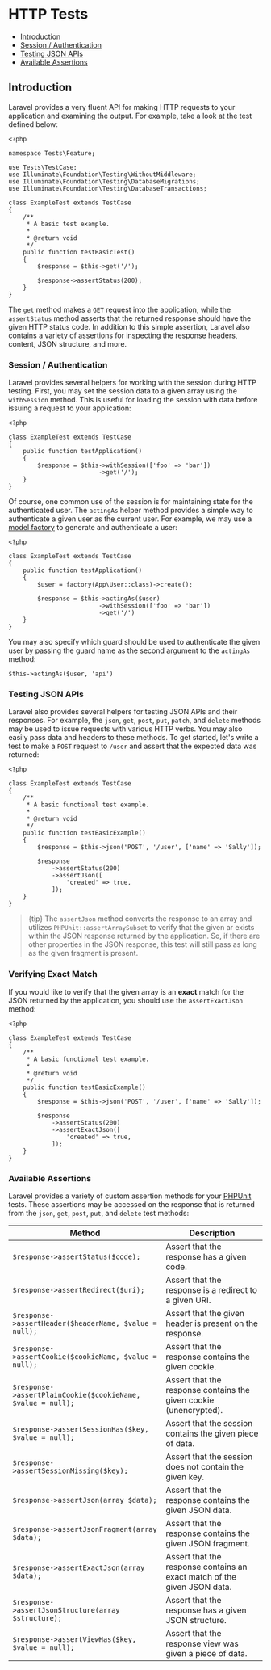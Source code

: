 # HTTP Tests

- [Introduction](#introduction)
- [Session / Authentication](#session-and-authentication)
- [Testing JSON APIs](#testing-json-apis)
- [Available Assertions](#available-assertions)

<a name="introduction"></a>
## Introduction

Laravel provides a very fluent API for making HTTP requests to your application and examining the output. For example, take a look at the test defined below:

    <?php

    namespace Tests\Feature;

    use Tests\TestCase;
    use Illuminate\Foundation\Testing\WithoutMiddleware;
    use Illuminate\Foundation\Testing\DatabaseMigrations;
    use Illuminate\Foundation\Testing\DatabaseTransactions;

    class ExampleTest extends TestCase
    {
        /**
         * A basic test example.
         *
         * @return void
         */
        public function testBasicTest()
        {
            $response = $this->get('/');

            $response->assertStatus(200);
        }
    }

The `get` method makes a `GET` request into the application, while the `assertStatus` method asserts that the returned response should have the given HTTP status code. In addition to this simple assertion, Laravel also contains a variety of assertions for inspecting the response headers, content, JSON structure, and more.

<a name="session-and-authentication"></a>
### Session / Authentication

Laravel provides several helpers for working with the session during HTTP testing. First, you may set the session data to a given array using the `withSession` method. This is useful for loading the session with data before issuing a request to your application:

    <?php

    class ExampleTest extends TestCase
    {
        public function testApplication()
        {
            $response = $this->withSession(['foo' => 'bar'])
                             ->get('/');
        }
    }

Of course, one common use of the session is for maintaining state for the authenticated user. The `actingAs` helper method provides a simple way to authenticate a given user as the current user. For example, we may use a [model factory](/docs/{{version}}/database-testing#writing-factories) to generate and authenticate a user:

    <?php

    class ExampleTest extends TestCase
    {
        public function testApplication()
        {
            $user = factory(App\User::class)->create();

            $response = $this->actingAs($user)
                             ->withSession(['foo' => 'bar'])
                             ->get('/')
        }
    }

You may also specify which guard should be used to authenticate the given user by passing the guard name as the second argument to the `actingAs` method:

    $this->actingAs($user, 'api')

<a name="testing-json-apis"></a>
### Testing JSON APIs

Laravel also provides several helpers for testing JSON APIs and their responses. For example, the `json`, `get`, `post`, `put`, `patch`, and `delete` methods may be used to issue requests with various HTTP verbs. You may also easily pass data and headers to these methods. To get started, let's write a test to make a `POST` request to `/user` and assert that the expected data was returned:

    <?php

    class ExampleTest extends TestCase
    {
        /**
         * A basic functional test example.
         *
         * @return void
         */
        public function testBasicExample()
        {
            $response = $this->json('POST', '/user', ['name' => 'Sally']);

            $response
                ->assertStatus(200)
                ->assertJson([
                    'created' => true,
                ]);
        }
    }

> {tip} The `assertJson` method converts the response to an array and utilizes `PHPUnit::assertArraySubset` to verify that the given ar exists within the JSON response returned by the application. So, if there are other properties in the JSON response, this test will still pass as long as the given fragment is present.

<a name="verifying-exact-match"></a>
### Verifying Exact Match

If you would like to verify that the given array is an **exact** match for the JSON returned by the application, you should use the `assertExactJson` method:

    <?php

    class ExampleTest extends TestCase
    {
        /**
         * A basic functional test example.
         *
         * @return void
         */
        public function testBasicExample()
        {
            $response = $this->json('POST', '/user', ['name' => 'Sally']);

            $response
                ->assertStatus(200)
                ->assertExactJson([
                    'created' => true,
                ]);
        }
    }

<a name="available-assertions"></a>
### Available Assertions

Laravel provides a variety of custom assertion methods for your [PHPUnit](https://phpunit.de/) tests. These assertions may be accessed on the response that is returned from the `json`, `get`, `post`, `put`, and `delete` test methods:

Method  | Description
------------- | -------------
`$response->assertStatus($code);`  |  Assert that the response has a given code.
`$response->assertRedirect($uri);`  |  Assert that the response is a redirect to a given URI.
`$response->assertHeader($headerName, $value = null);`  |  Assert that the given header is present on the response.
`$response->assertCookie($cookieName, $value = null);`  |  Assert that the response contains the given cookie.
`$response->assertPlainCookie($cookieName, $value = null);`  |  Assert that the response contains the given cookie (unencrypted).
`$response->assertSessionHas($key, $value = null);`  |  Assert that the session contains the given piece of data.
`$response->assertSessionMissing($key);`  |  Assert that the session does not contain the given key.
`$response->assertJson(array $data);`  |  Assert that the response contains the given JSON data.
`$response->assertJsonFragment(array $data);`  |  Assert that the response contains the given JSON fragment.
`$response->assertExactJson(array $data);`  |  Assert that the response contains an exact match of the given JSON data.
`$response->assertJsonStructure(array $structure);`  |  Assert that the response has a given JSON structure.
`$response->assertViewHas($key, $value = null);`  |  Assert that the response view was given a piece of data.
